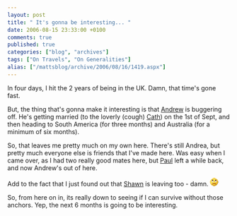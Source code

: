 ```yaml
---
layout: post
title: " It's gonna be interesting... "
date: 2006-08-15 23:33:00 +0100
comments: true
published: true
categories: ["blog", "archives"]
tags: ["On Travels", "On Generalities"]
alias: ["/mattsblog/archive/2006/08/16/1419.aspx"]
---
```

<!-- more -->

<P>In&nbsp;four days, I hit the 2 years of being in the UK. Damn, that time's gone fast.</P>
 <P>But, the thing that's gonna make it interesting is that <A href="http://biscuit-rant.blogspot.com/">Andrew</A> is buggering off. He's getting married (to the loverly (cough) <A href="http://biscuit-rant.blogspot.com/2005/07/news.html">Cath</A>) on the 1st of Sept, and then heading to South America (for three months) and Australia (for a minimum of&nbsp;six months).</P>
 <P>So, that leaves me pretty much on my own here. There's still Andrea, but pretty much everyone else is friends that I've made here. Was easy when I came over, as I had two really good mates here, but&nbsp;<A href="http://www.oneroundpebble.com/paulsblog/">Paul</A> left a while back, and now Andrew's out of here.</P>
 <P>Add to the fact that I just found out that <A href="/blog/379">Shawn</A> is leaving too - damn. <IMG alt=:( class="emoticon" src="/images/emotions/emotion-6.gif" border=0></P>
 <P>So, from here on in, its really down to seeing if I can survive without those anchors. Yep, the next 6 months is going to be interesting.</P>
